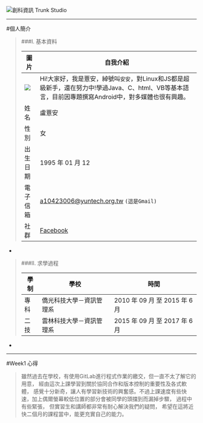 ![創科資訊 Trunk Studio](https://github.com/a10423006/git-test2/blob/master/annie/13391513_647568472064110_6868875354989040377_o.png?raw=true.jpg "Trunk Studio")
* * *
#個人簡介

>###I. 基本資料
>
>|圖片|自我介紹|
>| ---    | --- |
>|![](https://github.com/a10423006/hellojs-homework/blob/master/week1/annie/1.jpg)|Hi!大家好，我是薏安，綽號叫`安安`，對Linux和JS都是超級新手，還在努力中!學過Java、C、html、VB等基本語言，目前因專題撰寫Android中，對多媒體也很有興趣。|
>|姓名    |盧薏安|
>|性別    |女|
>|出生日期|1995 年 01 月 12|
>|電子信箱|a10423006@yuntech.org.tw `(這是Gmail)`|
>|社群|[Facebook](https://www.facebook.com/profile.php?id=100000406054026 "盧薏安")|

-
>###II. 求學過程
>
>|學制 |學校 |時間 |
>| --- | --- | --- |
>|專科 |僑光科技大學－資訊管理系|2010 年 09 月 至 2015 年 6 月|
>|二技 |雲林科技大學－資訊管理系|2015 年 09 月 至 2017 年 6 月|

-
* * *
#Week1 心得


>雖然過去在學校，有使用GitLab進行程式作業的繳交，但一直不太了解它的用意，
經由這次上課學習到關於協同合作和版本控制的重要性及各式軟體，
感覺十分新奇，讓人有學習新技術的興奮感。不過上課速度有些快速，加上偶爾螢幕較低位置的部分會被同學的頭擋到而漏掉步驟，
過程中有些緊張，
但實習生和講師都非常有耐心解決我們的疑問，
希望在這將近快二個月的課程當中，能更充實自己的能力。
